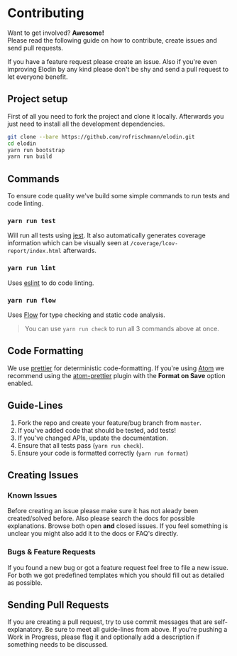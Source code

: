 # Contributing
Want to get involved? **Awesome!**<br>
Please read the following guide on how to contribute, create issues and send pull requests.

If you have a feature request please create an issue. Also if you're even improving Elodin by any kind please don't be shy and send a pull request to let everyone benefit.

## Project setup
First of all you need to fork the project and clone it locally.
Afterwards you just need to install all the development dependencies.
```sh
git clone --bare https://github.com/rofrischmann/elodin.git
cd elodin
yarn run bootstrap
yarn run build
```

## Commands
To ensure code quality we've build some simple commands to run tests and code linting.

### `yarn run test`
Will run all tests using [jest](https://facebook.github.io/jest/). It also automatically generates coverage information which can be visually seen at `/coverage/lcov-report/index.html` afterwards.

### `yarn run lint`
Uses [eslint](http://eslint.org/docs/user-guide/command-line-interface) to do code linting.

### `yarn run flow`
Uses [Flow](https://flow.org) for type checking and static code analysis.

> You can use `yarn run check` to run all 3 commands above at once.

## Code Formatting
We use [prettier](https://github.com/prettier/prettier) for deterministic code-formatting. If you're using [Atom](https://atom.io) we recommend using the [atom-prettier](https://atom.io/packages/prettier-atom) plugin with the **Format on Save** option enabled.

## Guide-Lines
1. Fork the repo and create your feature/bug branch from `master`.
2. If you've added code that should be tested, add tests!
3. If you've changed APIs, update the documentation.
4. Ensure that all tests pass (`yarn run check`).
6. Ensure your code is formatted correctly (`yarn run format`)

## Creating Issues
### Known Issues
Before creating an issue please make sure it has not aleady been created/solved before. Also please search the docs for possible explanations.
Browse both open **and** closed issues. If you feel something is unclear you might also add it to the docs or FAQ's directly.

### Bugs & Feature Requests
If you found a new bug or got a feature request feel free to file a new issue. For both we got predefined templates which you should fill out as detailed as possible.

## Sending Pull Requests
If you are creating a pull request, try to use commit messages that are self-explanatory. Be sure to meet all guide-lines from above. If you're pushing a Work in Progress, please flag it and optionally add a description if something needs to be discussed.
